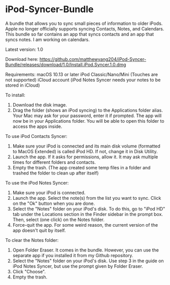 # iPod-Syncer-Bundle
A bundle that allows you to sync small pieces of information to older iPods. Apple no longer officially supports syncing Contacts, Notes, and Calendars. This bundle so far contains an app that syncs contacts and an app that syncs notes. I am working on calendars.

Latest version: 1.0

Download here:
https://github.com/matthewyang204/iPod-Syncer-Bundle/releases/download/1.0/Install.iPod.Syncer.1.0.dmg


Requirements:
macOS 10.13 or later
iPod Classic/Nano/Mini (Touches are not supported)
iCloud account (iPod Notes Syncer needs your notes to be stored in iCloud)

To install:
1. Download the disk image.
2. Drag the folder (shows an iPod syncing) to the Applications folder alias. Your Mac may ask for your password, enter it if prompted. The app will now be in your Applications folder. You will be able to open this folder to access the apps inside.

To use iPod Contacts Syncer:
1. Make sure your iPod is connected and its main disk volume (formatted to MacOS Extended) is called iPod HD. If not, change it in Disk Utility.
2. Launch the app. If it asks for permissions, allow it. It may ask multiple times for different folders and contacts.
3. Empty the trash. (The app created some temp files in a folder and trashed the folder to clean up after itself)

To use the iPod Notes Syncer:
1. Make sure your iPod is connected.
2. Launch the app. Select the note(s) from the list you want to sync. Click on the "Ok" button when you are done.
3. Select the "Notes" folder on your iPod's disk. To do this, go to "iPod HD" tab under the Locations section in the Finder sidebar in the prompt box. Then, select (one click) on the Notes folder.
4. Force-quit the app. For some weird reason, the current version of the app doesn't quit by itself.

To clear the Notes folder:
1. Open Folder Eraser. It comes in the bundle. However, you can use the separate app if you installed it from my Github repository.
2. Select the "Notes" folder on your iPod's disk. Use step 3 in the guide on iPod Notes Syncer, but use the prompt given by Folder Eraser.
3. Click "Choose".
4. Empty the trash.
